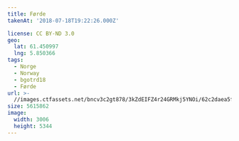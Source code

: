 ```yaml
---
title: Førde
takenAt: '2018-07-18T19:22:26.000Z'

license: CC BY-ND 3.0
geo:
  lat: 61.450997
  lng: 5.850366
tags:
  - Norge
  - Norway
  - bgotrd18
  - Førde
url: >-
  //images.ctfassets.net/bncv3c2gt878/3kZdEIFZ4r24GRMkj5YNOi/62c2daea5f15b3a100003ce7fabb0e43/frde_28923146237_o
size: 5615862
image:
  width: 3006
  height: 5344
---
```

